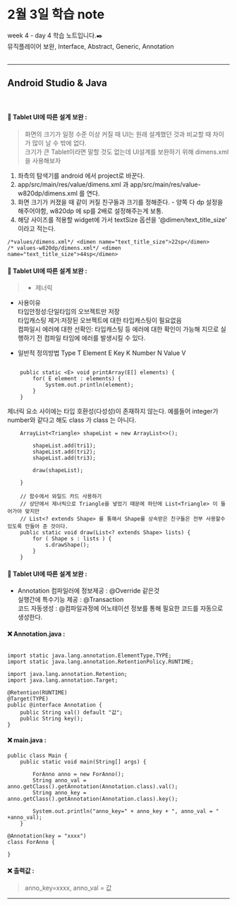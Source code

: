 2월 3일 학습 note
===================


week 4 - day 4 학습 노트입니다.:black_nib:  <br/> 뮤직플레이어 보완, Interface, Abstract, Generic, Annotation  <br/><br/>


----------


Android Studio & Java
-------------
<br/>

#### :bookmark_tabs:  Tablet UI에 따른 설계 보완 :

> 화면의 크기가 일정 수준 이상 커질 때 UI는 원래 설계했던 것과 비교할 때 차이가 많이 날 수 밖에 없다.  
> 크기가 큰 Tablet이라면 말할 것도 없는데 UI설계를 보완하기 위해 dimens.xml 을 사용해보자 

1. 좌측의 탐색기를 android 에서 project로 바꾼다.
2. app/src/main/res/value/dimens.xml 과 app/src/main/res/value-w820dp/dimens.xml 를 연다.
3. 화면 크기가 커졌을 때 같이 커질 친구들과 크기를 정해준다. - 양쪽 다 dp 설정을 해주어야함, w820dp 에 sp를 2배로 설정해주는게 보통.
4. 해당 사이즈를 적용할 widget에 가서 textSize 옵션을 '@dimen/text_title_size' 이라고 적는다.

```
/*values/dimens.xml*/ <dimen name="text_title_size">22sp</dimen>
/* values-w820dp/dimens.xml*/ <dimen name="text_title_size">44sp</dimen>
```


#### :bookmark_tabs:  Tablet UI에 따른 설계 보완 :

> - 제너릭  

* 사용이유   
	타입안정성:단일타입의 오브젝트만 저장   
	타입캐스팅 제거:저장된 오브젝트에 대한 타입캐스팅이 필요없음    
	컴파일시 에러에 대한 선확인: 타입캐스팅 등 에러에 대한 확인이 가능해 지므로 실행하기 전 컴파일 타임에 에러를 발생시킬 수 있다.    

* 일반적 정의방법 
	Type T
	Element E
	Key K
	Number N
	Value V


```

	public static <E> void printArray(E[] elements) {
		for( E element : elements) {
			System.out.println(element);
		}
	}

```

제너릭 요소 사이에는 타입 호환성(다성성)이 존재하지 않는다. 예를들어 integer가 number와 같다고 해도 class<Integer> 가 class <Number> 는 아니다.

```
	ArrayList<Triangle> shapeList = new ArrayList<>();
		
		shapeList.add(tri1);
		shapeList.add(tri2);
		shapeList.add(tri3);
		
		draw(shapeList);
		
	}
	
	// 함수에서 와일드 카드 사용하기 
	// 상단에서 제너릭으로 Triangle을 넣었기 때문에 하단에 List<Triangle> 이 들어가야 맞지만
	// List<? extends Shape> 를 통해서 Shape를 상속받은 친구들은 전부 사용할수 있도록 만들어 준 것이다.
	public static void draw(List<? extends Shape> lists) {
		for ( Shape s : lists ) {
			s.drawShape();
		}
	}
```


#### :bookmark_tabs:  Tablet UI에 따른 설계 보완 :

* Annotation
	컴파일러에 정보제공 : @Override 같은것   
	실행간에 특수기능 제공 : @Transaction  
	코드 자동생성 : @컴파일과정에 어노테이션 정보를 통해 필요한 코드를 자동으로 생성한다.   

#### :x: Annotation.java :
```

import static java.lang.annotation.ElementType.TYPE;
import static java.lang.annotation.RetentionPolicy.RUNTIME;

import java.lang.annotation.Retention;
import java.lang.annotation.Target;

@Retention(RUNTIME)
@Target(TYPE)
public @interface Annotation {
	public String val() default "값";
	public String key();
}

```

#### :x: main.java :
```
public class Main {
	public static void main(String[] args) {
		
		ForAnno anno = new ForAnno();
		String anno_val = anno.getClass().getAnnotation(Annotation.class).val();
		String anno_key = anno.getClass().getAnnotation(Annotation.class).key();
		
		System.out.println("anno_key=" + anno_key + ", anno_val = " +anno_val);
	}

@Annotation(key = "xxxx")
class ForAnno {
	
}
```

#### :x:  출력값 :
> anno_key=xxxx, anno_val = 값

---

